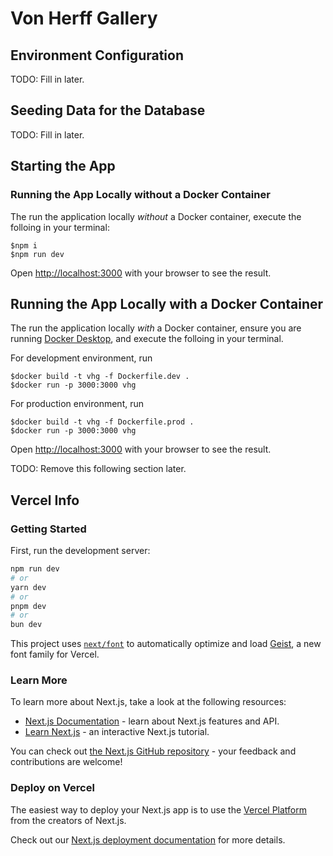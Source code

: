 # Von Herff Gallery

## Environment Configuration

TODO: Fill in later.

## Seeding Data for the Database

TODO: Fill in later.

## Starting the App

### Running the App Locally without a Docker Container

The run the application locally _without_ a Docker container, execute the folloing in your terminal:

```console
$npm i
$npm run dev
```

Open [http://localhost:3000](http://localhost:3000) with your browser to see the result.

## Running the App Locally with a Docker Container

The run the application locally _with_ a Docker container, ensure you are running [Docker Desktop](https://www.docker.com/products/docker-desktop/), and execute the folloing in your terminal.

For development environment, run

```console
$docker build -t vhg -f Dockerfile.dev .
$docker run -p 3000:3000 vhg
```

For production environment, run

```console
$docker build -t vhg -f Dockerfile.prod .
$docker run -p 3000:3000 vhg
```

Open [http://localhost:3000](http://localhost:3000) with your browser to see the result.

TODO: Remove this following section later.
## Vercel Info

### Getting Started

First, run the development server:

```bash
npm run dev
# or
yarn dev
# or
pnpm dev
# or
bun dev
```

This project uses [`next/font`](https://nextjs.org/docs/app/building-your-application/optimizing/fonts) to automatically optimize and load [Geist](https://vercel.com/font), a new font family for Vercel.

### Learn More

To learn more about Next.js, take a look at the following resources:

- [Next.js Documentation](https://nextjs.org/docs) - learn about Next.js features and API.
- [Learn Next.js](https://nextjs.org/learn) - an interactive Next.js tutorial.

You can check out [the Next.js GitHub repository](https://github.com/vercel/next.js) - your feedback and contributions are welcome!

### Deploy on Vercel

The easiest way to deploy your Next.js app is to use the [Vercel Platform](https://vercel.com/new?utm_medium=default-template&filter=next.js&utm_source=create-next-app&utm_campaign=create-next-app-readme) from the creators of Next.js.

Check out our [Next.js deployment documentation](https://nextjs.org/docs/app/building-your-application/deploying) for more details.
